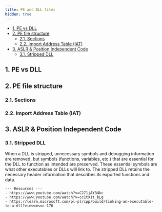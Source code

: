 ```yaml
---
title: PE and DLL files
hidden: true
---
```


- [1. PE vs DLL](#1-pe-vs-dll)
- [2. PE file structure](#2-pe-file-structure)
  - [2.1. Sections](#21-sections)
  - [2.2. Import Address Table (IAT)](#22-import-address-table-iat)
- [3. ASLR \& Position Independent Code](#3-aslr--position-independent-code)
  - [3.1. Stripped DLL](#31-stripped-dll)

## 1. PE vs DLL

## 2. PE file structure

### 2.1. Sections

### 2.2. Import Address Table (IAT)

## 3. ASLR & Position Independent Code

### 3.1. Stripped DLL
When a DLL is stripped, unnecessary symbols and debugging information are removed, but symbols (functions, variables, etc.) that are essential for the DLL to function as intended are preserved. These essential symbols are what other executables or DLLs will link to. The stripped DLL retains the necessary header information that describes its exported functions and data.

```text
--- Resources ---
- https://www.youtube.com/watch?v=C271jAY34kc
- https://www.youtube.com/watch?v=cc1tX1t_bLg
- https://learn.microsoft.com/pl-pl/cpp/build/linking-an-executable-to-a-dll?view=msvc-170
```
